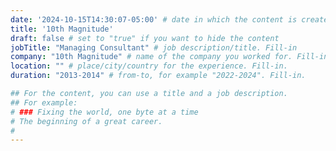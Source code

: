 ```yaml
---
date: '2024-10-15T14:30:07-05:00' # date in which the content is created - defaults to "today"
title: '10th Magnitude'
draft: false # set to "true" if you want to hide the content 
jobTitle: "Managing Consultant" # job description/title. Fill-in
company: "10th Magnitude" # name of the company you worked for. Fill-in
location: "" # place/city/country for the experience. Fill-in.
duration: "2013-2014" # from-to, for example "2022-2024". Fill-in.

## For the content, you can use a title and a job description.
## For example:
# ### Fixing the world, one byte at a time
# The beginning of a great career. 
# 
---
```

